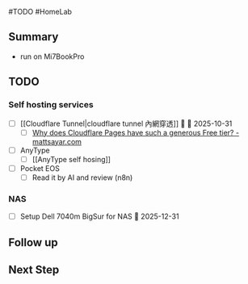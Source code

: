 #TODO #HomeLab

## Summary

- run on Mi7BookPro

## TODO

### Self hosting services
- [ ] [[Cloudflare Tunnel|cloudflare tunnel 內網穿透]] 🔼 📅 2025-10-31
	- [ ] [Why does Cloudflare Pages have such a generous Free tier? - mattsayar.com](https://mattsayar.com/why-does-cloudflare-pages-have-such-a-generous-free-tier/)
- [ ] AnyType
	- [ ] [[AnyType self hosing]]
- [ ] Pocket EOS
	- [ ] Read it by AI and review (n8n)

### NAS
- [ ] Setup Dell 7040m BigSur for NAS 📅 2025-12-31

## Follow up

## Next Step
